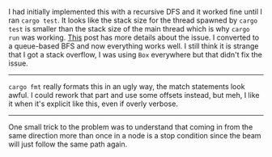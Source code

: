 I had initially implemented this with a recursive DFS and it worked fine until
I ran `cargo test`. It looks like the stack size for the thread spawned by
`cargo test` is smaller than the stack size of the main thread which is why
`cargo run` was working. [This](https://stackoverflow.com/a/42960702) post
has more details about the issue. I converted to a queue-based BFS and now
everything works well. I still think it is strange that I got a stack overflow,
I was using `Box` everywhere but that didn't fix the issue.

---

`cargo fmt` really formats this in an ugly way, the match statements look
awful. I could rework that part and use some offsets instead, but meh, I like
it when it's explicit like this, even if overly verbose.

---

One small trick to the problem was to understand that coming in from the same
direction more than once in a node is a stop condition since the beam will
just follow the same path again.
